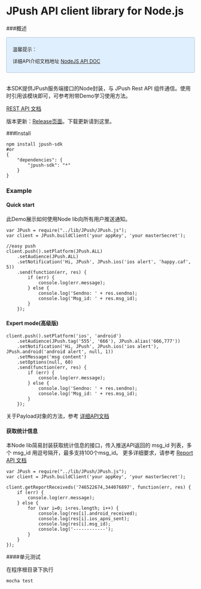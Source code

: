 <h1>JPush API client library for Node.js</h1>

###概述

<div style="font-size:13px;background: #E0EFFE;border: 1px solid #ACBFD7;border-radius: 3px;padding: 8px 16px;">
<p>温馨提示：</p>
<p>详细API介绍文档地址   <a href="https://github.com/jpush/jpush-api-nodejs-client/blob/master/doc/api.md">NodeJS API DOC</a></p>
</div>

<br>

本SDK提供JPush服务端接口的Node封装，与 JPush Rest API 组件通信。使用时引用该模块即可，可参考附带Demo学习使用方法。

[REST API 文档](../rest_api_v3_push/)


版本更新：[Release页面](../../resources/#sdk_1)。下载更新请到这里。

###Install

```
npm install jpush-sdk
#or
{
    "dependencies": {
        "jpush-sdk": "*"
    }
}
```

### Example

#### Quick start

此Demo展示如何使用Node lib向所有用户推送通知。

```
var JPush = require("../lib/JPush/JPush.js");
var client = JPush.buildClient('your appKey', 'your masterSecret');

//easy push
client.push().setPlatform(JPush.ALL)
    .setAudience(JPush.ALL)
    .setNotification('Hi, JPush', JPush.ios('ios alert', 'happy.caf', 5))
    .send(function(err, res) {
        if (err) {
            console.log(err.message);
        } else {
            console.log('Sendno: ' + res.sendno);
            console.log('Msg_id: ' + res.msg_id);
        }
    });
```

#### Expert mode(高级版)

```
client.push().setPlatform('ios', 'android')
    .setAudience(JPush.tag('555', '666'), JPush.alias('666,777'))
    .setNotification('Hi, JPush', JPush.ios('ios alert'), JPush.android('android alert', null, 1))
    .setMessage('msg content')
    .setOptions(null, 60)
    .send(function(err, res) {
        if (err) {
            console.log(err.message);
        } else {
            console.log('Sendno: ' + res.sendno);
            console.log('Msg_id: ' + res.msg_id);
        }
    });
```


 关于Payload对象的方法，参考 [详细API文档](https://github.com/jpush/jpush-api-nodejs-client/blob/master/doc/api.md)

#### 获取统计信息

本Node lib简易封装获取统计信息的接口，传入推送API返回的 msg_id 列表，多个 msg_id 用逗号隔开，最多支持100个msg_id。
更多详细要求，请参考 [Report API 文档](../rest_api_v3_report/)

```
var JPush = require("../lib/JPush/JPush.js");
var client = JPush.buildClient('your appKey', 'your masterSecret');

client.getReportReceiveds('746522674,344076897', function(err, res) {
    if (err) {
        console.log(err.message);
    } else {
        for (var i=0; i<res.length; i++) {
            console.log(res[i].android_received);
            console.log(res[i].ios_apns_sent);
            console.log(res[i].msg_id);
            console.log('------------');
        }
    }
});
```

####单元测试

在程序根目录下执行

```
mocha test
``` 